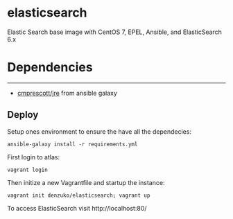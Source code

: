# elasticsearch
Elastic Search base image with CentOS 7, EPEL, Ansible, and ElasticSearch 6.x


# Dependencies
------------

 * [cmprescott/jre](https://galaxy.ansible.com/cmprescott/jre/) from ansible galaxy

## Deploy

Setup ones environment to ensure the have all the dependecies:

`ansible-galaxy install -r requirements.yml`

First login to atlas:

`vagrant login`

Then initize a new Vagrantfile and startup the instance:

`vagrant init denzuko/elasticsearch; vagrant up`

To access ElasticSearch visit http://localhost:80/
